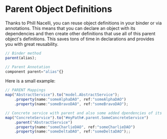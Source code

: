 # Parent Object Definitions

Thanks to Phill Nacelli, you can reuse object definitions in your binder or via annotations. This means that you can declare an object with its dependencies and then create other definitions that use all of this parent object's definitions. This saves tons of time in declarations and provides you with great reusability.

```javascript
// Binder method
parent(alias);

// Parent Annotation
component parent="alias"{}
```

Here is a small example:

```javascript
// PARENT Mappings
map("AbstractService").to("model.AbstractService");
    .property(name:"someAlphaDAO", ref:"someAlphaDAO")
    .property(name:"someBravoDAO", ref:"someBravoDAO");

// Concrete service with parent and also some added dpendencies of its own
map("ConcreteService").to("#myPath#.parent.SomeConcreteService")
    .parent("AbstractService")
    .property(name:"someCharlieDAO", ref:"someCharlieDAO")
    .property(name:"someDeltaDAO", ref:"someDeltaDAO");;
```
